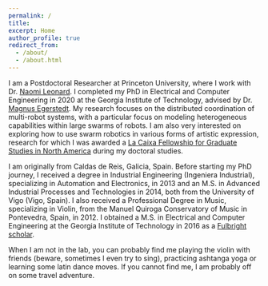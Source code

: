```yaml
---
permalink: /
title:
excerpt: Home
author_profile: true
redirect_from: 
  - /about/
  - /about.html
---
```


I am a Postdoctoral Researcher at Princeton University, where I work with Dr. [Naomi Leonard](https://naomi.princeton.edu/). I completed my PhD in Electrical and Computer Engineering in 2020 at the Georgia Institute of Technology, advised by Dr. [Magnus Egerstedt](http://magnus.ece.gatech.edu/). My research focuses on the distributed coordination of multi-robot systems, with a particular focus on modeling heterogeneous capabilities within large swarms of robots. I am also very interested on exploring how to use swarm robotics in various forms of artistic expression, research for which I was awarded a [La Caixa Fellowship for Graduate Studies in North America](https://obrasociallacaixa.org/en/investigacion-y-becas/becas-de-la-caixa/posgrado-en-america-del-norte-y-asia-pacifico/descripcion-del-programa) during my doctoral studies. 

I am originally from Caldas de Reis, Galicia, Spain. Before starting my PhD journey, I received a degree in Industrial Engineering (Ingeniera Industrial), specializing in Automation and Electronics, in 2013 and an M.S. in Advanced Industrial Processes and Technologies in 2014, both from the University of Vigo (Vigo, Spain). I also received a Professional Degree in Music, specializing in Violin, from the Manuel Quiroga Conservatory of Music in Pontevedra, Spain, in 2012. I obtained a M.S. in Electrical and Computer Engineering at the Georgia Institute of Technology in 2016 as a [Fulbright scholar](https://fulbright.es/).   

When I am not in the lab, you can probably find me playing the violin with friends (beware, sometimes I even try to sing), practicing ashtanga yoga or learning some latin dance moves. If you cannot find me, I am probably off on some travel adventure. 



